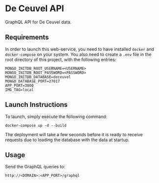 # De Ceuvel API

GraphQL API for De Ceuvel data.

## Requirements

In order to launch this web-service, you need to have installed `docker` and `docker-compose` on your system.
You also need to create a `.env` file in the root directory of this project, with the following entries:

```
MONGO_INITDB_ROOT_USERNAME=<USERNAME>
MONGO_INITDB_ROOT_PASSWORD=<PASSWORD>
MONGO_INITDB_DATABASE=deceuvel
MONGO_DATABASE_PORT=27017
APP_PORT=3000
IMG_TAG=local
```

## Launch Instructions

To launch, simply execute the following command:
```
docker-compose up -d --build
```

The deployment will take a few seconds before it is ready to receive requests due to loading the database with the data at startup.

## Usage

Send the GraphQL queries to:
```
http://<DOMAIN>:<APP_PORT>/graphql
```
